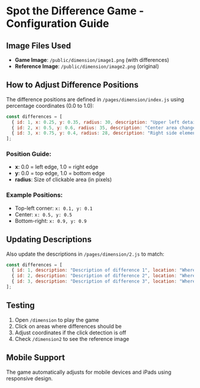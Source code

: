 # Spot the Difference Game - Configuration Guide

## Image Files Used

- **Game Image**: `/public/dimension/image1.png` (with differences)
- **Reference Image**: `/public/dimension/image2.png` (original)

## How to Adjust Difference Positions

The difference positions are defined in `/pages/dimension/index.js` using percentage coordinates (0.0 to 1.0):

```javascript
const differences = [
  { id: 1, x: 0.25, y: 0.35, radius: 30, description: "Upper left detail" },
  { id: 2, x: 0.5, y: 0.6, radius: 35, description: "Center area change" },
  { id: 3, x: 0.75, y: 0.4, radius: 28, description: "Right side element" }
];
```

### Position Guide:
- **x**: 0.0 = left edge, 1.0 = right edge
- **y**: 0.0 = top edge, 1.0 = bottom edge
- **radius**: Size of clickable area (in pixels)

### Example Positions:
- Top-left corner: `x: 0.1, y: 0.1`
- Center: `x: 0.5, y: 0.5`
- Bottom-right: `x: 0.9, y: 0.9`

## Updating Descriptions

Also update the descriptions in `/pages/dimension/2.js` to match:

```javascript
const differences = [
  { id: 1, description: "Description of difference 1", location: "Where to look" },
  { id: 2, description: "Description of difference 2", location: "Where to look" },
  { id: 3, description: "Description of difference 3", location: "Where to look" }
];
```

## Testing

1. Open `/dimension` to play the game
2. Click on areas where differences should be
3. Adjust coordinates if the click detection is off
4. Check `/dimension2` to see the reference image

## Mobile Support

The game automatically adjusts for mobile devices and iPads using responsive design.
